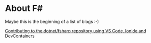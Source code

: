 # About F#

Maybe this is the beginning of a list of blogs :-)
 
[Contributing to the dotnet/fsharp repository using VS Code, Ionide and DevContainers](ContributingToFSharpUsingVSCodeIonideDevContainersOctober2023.md)
